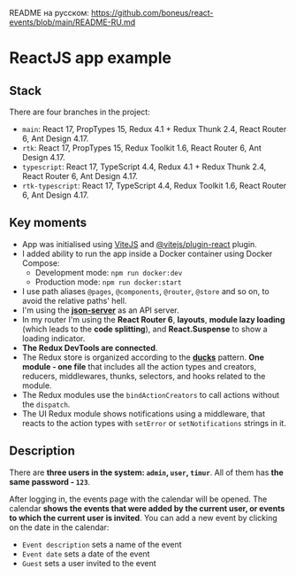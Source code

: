 README на русском: https://github.com/boneus/react-events/blob/main/README-RU.md

# ReactJS app example

## Stack

There are four branches in the project:

* `main`: React 17, PropTypes 15, Redux 4.1 + Redux Thunk 2.4, React Router 6, Ant Design 4.17.
* `rtk`: React 17, PropTypes 15, Redux Toolkit 1.6, React Router 6, Ant Design 4.17.
* `typescript`: React 17, TypeScript 4.4, Redux 4.1 + Redux Thunk 2.4, React Router 6, Ant Design 4.17.
* `rtk-typescript`: React 17, TypeScript 4.4, Redux Toolkit 1.6, React Router 6, Ant Design 4.17.

## Key moments

* App was initialised using [ViteJS](https://vitejs.dev/) and [@vitejs/plugin-react](https://github.com/vitejs/vite/tree/main/packages/plugin-react) plugin.
* I added ability to run the app inside a Docker container using Docker Compose:
    * Development mode: `npm run docker:dev`
    * Production mode: `npm run docker:start`
* I use path aliases `@pages`, `@components`, `@router`, `@store` and so on, to avoid the relative paths' hell.
* I'm using the [**json-server**](https://github.com/typicode/json-server) as an API server.
* In my router I'm using the **React Router 6**, **layouts**, **module lazy loading** (which leads to the **code splitting**), and **React.Suspense** to show a loading indicator.
* **The Redux DevTools are connected**.
* The Redux store is organized according to the [**ducks**](https://redux.js.org/style-guide/style-guide#structure-files-as-feature-folders-with-single-file-logic) pattern. **One module - one file** that includes all the action types and creators, reducers, middlewares, thunks, selectors, and hooks related to the module.
* The Redux modules use the `bindActionCreators` to call actions without the `dispatch`.
* The UI Redux module shows notifications using a middleware, that reacts to the action types with `setError` or `setNotifications` strings in it.

## Description

There are **three users in the system: `admin`, `user`, `timur`**. All of them has **the same password - `123`**.

After logging in, the events page with the calendar will be opened. The calendar **shows the events that were added by the current user, or events to which the current user is invited**. You can add a new event by clicking on the date in the calendar:

* `Event description` sets a name of the event
* `Event date` sets a date of the event
* `Guest` sets a user invited to the event
